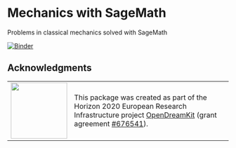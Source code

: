 # Mechanics with SageMath

Problems in classical mechanics solved with SageMath


[![Binder](https://mybinder.org/badge_logo.svg)](https://mybinder.org/v2/gh/marcinofulus/Mechanics_with_SageMath/master?filepath=index.ipynb)

## Acknowledgments

<table class="none">
<tr>
<td>
  <img src="http://opendreamkit.org/public/logos/Flag_of_Europe.svg" width="128">
</td>
<td>
  This package was created as part of the Horizon 2020 European
  Research Infrastructure project
  <a href="https://opendreamkit.org/">OpenDreamKit</a>
  (grant agreement <a href="https://opendreamkit.org/">#676541</a>).
</td>
</tr>
</table>
